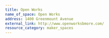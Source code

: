 ```yaml
---
title: Open Works
name_of_space: Open Works
address: 1400 Greenmount Avenue
external_link: http://www.openworksbmore.com/
resource_category: maker_spaces
---
```


